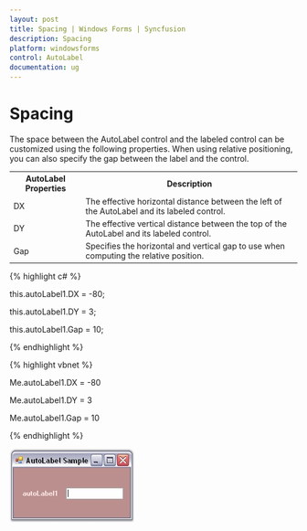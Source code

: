 ```yaml
---
layout: post
title: Spacing | Windows Forms | Syncfusion
description: Spacing
platform: windowsforms
control: AutoLabel
documentation: ug
---
```



# Spacing

The space between the AutoLabel control and the labeled control can be customized using the following properties. When using relative positioning, you can also specify the gap between the label and the control.

<table>
<tr>
<th>
AutoLabel Properties</th><th>
Description</th></tr>
<tr>
<td>
DX</td><td>
The effective horizontal distance between the left of the AutoLabel and its labeled control.</td></tr>
<tr>
<td>
DY</td><td>
The effective vertical distance between the top of the AutoLabel and its labeled control.</td></tr>
<tr>
<td>
Gap</td><td>
Specifies the horizontal and vertical gap to use when computing the relative position.</td></tr>
</table>




{% highlight c# %}




this.autoLabel1.DX = -80;

this.autoLabel1.DY = 3;

this.autoLabel1.Gap = 10;

{% endhighlight %}





{% highlight vbnet %}



Me.autoLabel1.DX = -80

Me.autoLabel1.DY = 3

Me.autoLabel1.Gap = 10

{% endhighlight %}

 ![](AutoLabel-Images/Overview_img8.jpg) 

